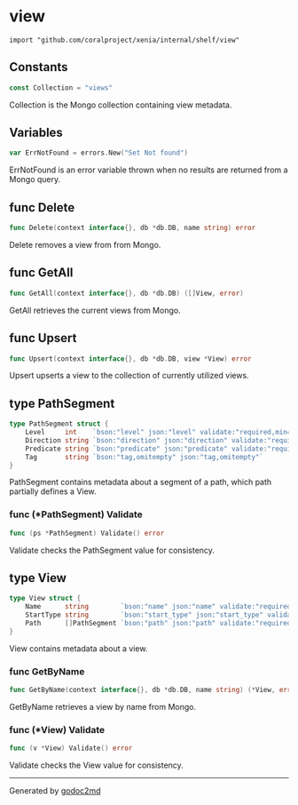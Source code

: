 
# view
    import "github.com/coralproject/xenia/internal/shelf/view"




## Constants
``` go
const Collection = "views"
```
Collection is the Mongo collection containing view metadata.


## Variables
``` go
var ErrNotFound = errors.New("Set Not found")
```
ErrNotFound is an error variable thrown when no results are returned from a Mongo query.


## func Delete
``` go
func Delete(context interface{}, db *db.DB, name string) error
```
Delete removes a view from from Mongo.


## func GetAll
``` go
func GetAll(context interface{}, db *db.DB) ([]View, error)
```
GetAll retrieves the current views from Mongo.


## func Upsert
``` go
func Upsert(context interface{}, db *db.DB, view *View) error
```
Upsert upserts a view to the collection of currently utilized views.



## type PathSegment
``` go
type PathSegment struct {
    Level     int    `bson:"level" json:"level" validate:"required,min=1"`
    Direction string `bson:"direction" json:"direction" validate:"required,min=2"`
    Predicate string `bson:"predicate" json:"predicate" validate:"required,min=1"`
    Tag       string `bson:"tag,omitempty" json:"tag,omitempty"`
}
```
PathSegment contains metadata about a segment of a path,
which path partially defines a View.











### func (\*PathSegment) Validate
``` go
func (ps *PathSegment) Validate() error
```
Validate checks the PathSegment value for consistency.



## type View
``` go
type View struct {
    Name      string        `bson:"name" json:"name" validate:"required,min=3"`
    StartType string        `bson:"start_type" json:"start_type" validate:"required,min=3"`
    Path      []PathSegment `bson:"path" json:"path" validate:"required,min=1"`
}
```
View contains metadata about a view.









### func GetByName
``` go
func GetByName(context interface{}, db *db.DB, name string) (*View, error)
```
GetByName retrieves a view by name from Mongo.




### func (\*View) Validate
``` go
func (v *View) Validate() error
```
Validate checks the View value for consistency.









- - -
Generated by [godoc2md](http://godoc.org/github.com/davecheney/godoc2md)